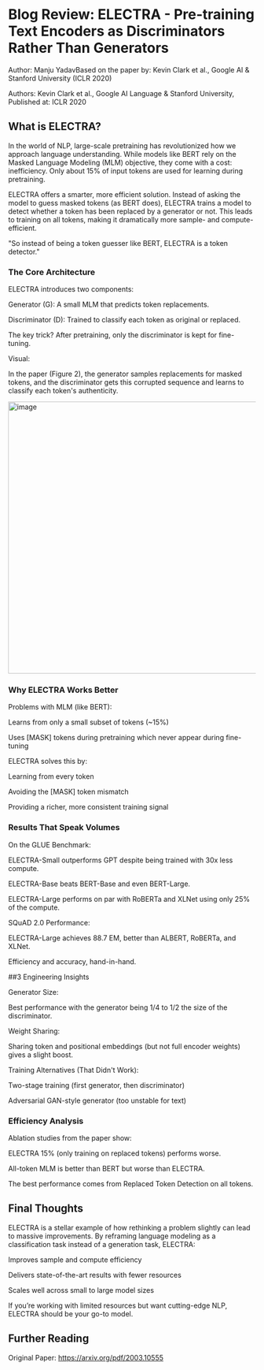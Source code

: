 # Blog Review: ELECTRA - Pre-training Text Encoders as Discriminators Rather Than Generators
Author: Manju YadavBased on the paper by: Kevin Clark et al., Google AI & Stanford University (ICLR 2020)

Authors: Kevin Clark et al., Google AI Language & Stanford University, Published at: ICLR 2020


## What is ELECTRA?

In the world of NLP, large-scale pretraining has revolutionized how we approach language understanding. While models like BERT rely on the Masked Language Modeling (MLM) objective, they come with a cost: inefficiency. Only about 15% of input tokens are used for learning during pretraining.

ELECTRA offers a smarter, more efficient solution. Instead of asking the model to guess masked tokens (as BERT does), ELECTRA trains a model to detect whether a token has been replaced by a generator or not. This leads to training on all tokens, making it dramatically more sample- and compute-efficient.

"So instead of being a token guesser like BERT, ELECTRA is a token detector."

### The Core Architecture

ELECTRA introduces two components:

Generator (G): A small MLM that predicts token replacements.

Discriminator (D): Trained to classify each token as original or replaced.

The key trick? After pretraining, only the discriminator is kept for fine-tuning.

Visual:

In the paper (Figure 2), the generator samples replacements for masked tokens, and the discriminator gets this corrupted sequence and learns to classify each token's authenticity.

<img width="552" alt="image" src="https://github.com/user-attachments/assets/eedb4fad-03e8-47f6-b8d9-4747cadf8656" />


### Why ELECTRA Works Better

Problems with MLM (like BERT):

Learns from only a small subset of tokens (~15%)

Uses [MASK] tokens during pretraining which never appear during fine-tuning

ELECTRA solves this by:

Learning from every token

Avoiding the [MASK] token mismatch

Providing a richer, more consistent training signal

### Results That Speak Volumes

On the GLUE Benchmark:

ELECTRA-Small outperforms GPT despite being trained with 30x less compute.

ELECTRA-Base beats BERT-Base and even BERT-Large.

ELECTRA-Large performs on par with RoBERTa and XLNet using only 25% of the compute.

SQuAD 2.0 Performance:

ELECTRA-Large achieves 88.7 EM, better than ALBERT, RoBERTa, and XLNet.

Efficiency and accuracy, hand-in-hand.

##3 Engineering Insights

Generator Size:

Best performance with the generator being 1/4 to 1/2 the size of the discriminator.

Weight Sharing:

Sharing token and positional embeddings (but not full encoder weights) gives a slight boost.

Training Alternatives (That Didn't Work):

Two-stage training (first generator, then discriminator)

Adversarial GAN-style generator (too unstable for text)

### Efficiency Analysis

Ablation studies from the paper show:

ELECTRA 15% (only training on replaced tokens) performs worse.

All-token MLM is better than BERT but worse than ELECTRA.

The best performance comes from Replaced Token Detection on all tokens.

## Final Thoughts

ELECTRA is a stellar example of how rethinking a problem slightly can lead to massive improvements. By reframing language modeling as a classification task instead of a generation task, ELECTRA:

Improves sample and compute efficiency

Delivers state-of-the-art results with fewer resources

Scales well across small to large model sizes

If you’re working with limited resources but want cutting-edge NLP, ELECTRA should be your go-to model.

## Further Reading

Original Paper: https://arxiv.org/pdf/2003.10555 
